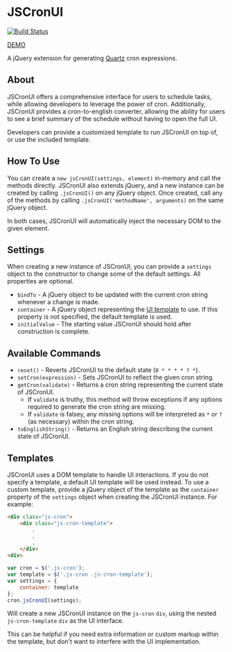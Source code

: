 # JSCronUI
[![Build Status](https://travis-ci.org/roydanenterprises/JSCronUI.svg?branch=master)](https://travis-ci.org/roydanenterprises/JSCronUI)

[DEMO](https://roydanenterprises.github.io/JSCronUI/)

A jQuery extension for generating [Quartz](http://quartz-scheduler.org/documentation/quartz-2.x/tutorials/crontrigger) cron expressions.

## About
JSCronUI offers a comprehensive interface for users to schedule tasks, while allowing developers to leverage the power of cron. Additionally, JSCronUI provides a cron-to-english converter, allowing the ability for users to see a brief summary of the schedule without having to open the full UI.

Developers can provide a customized template to run JSCronUI on top of, or use the included template.

## How To Use
You can create a `new jsCronUI(settings, element)` in-memory and call the methods directly.
JSCronUI also extends jQuery, and a new instance can be created by calling `.jsCronUI()` on any jQuery object. Once created, call any of the methods by calling `.jsCronUI('methodName', arguments)` on the same jQuery object. 

In both cases, JSCronUI will automatically inject the necessary DOM to the given element. 

## Settings
When creating a new instance of JSCronUI, you can provide a `settings` object to the constructor to change some of the default settings. All properties are optional.
* `bindTo` - A jQuery object to be updated with the current cron string whenever a change is made.
* `container` - A jQuery object representing the [UI template](#templates) to use. If this property is not specified, the default template is used.
* `initialValue` - The starting value JSCronUI should hold after construction is complete.

## Available Commands
* `reset()` - Reverts JSCronUI to the default state (`0 * * * * ? *`).
* `setCron(expression)` - Sets JSCronUI to reflect the given cron string.
* `getCron(validate)` - Returns a cron string representing the current state of JSCronUI. 
	* If `validate` is truthy, this method will throw exceptions if any options required to generate the cron string are missing. 
	* If `validate` is falsey, any missing options will be interpreted as `*` or `?` (as necessary) within the cron string.
* `toEnglishString()` - Returns an English string describing the current state of JSCronUI. 

## Templates
JSCronUI uses a DOM template to handle UI interactions. If you do not specify a template, a default UI template will be used instead. To use a custom template, provide a jQuery object of the template as the `container` property of the `settings` object when creating the JSCronUI instance. For example:

```html
<div class="js-cron">
    <div class="js-cron-template">
        .
        .
        .
    </div>
<div>
```

```javascript
var cron = $('.js-cron');
var template = $('.js-cron .js-cron-template');
var settings = {
    container: template
};
cron.jsCronUI(settings);
```

Will create a new JSCronUI instance on the `js-cron` `div`, using the nested `js-cron-template` `div` as the UI interface. 

This can be helpful if you need extra information or custom markup within the template, but don't want to interfere with the UI implementation.